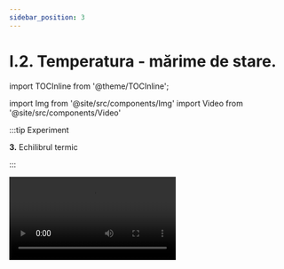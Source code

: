 ```yaml
---
sidebar_position: 3
---
```


# I.2. Temperatura - mărime de stare.



import TOCInline from '@theme/TOCInline';

<TOCInline toc={toc} />



import Img from '@site/src/components/Img'
import Video from '@site/src/components/Video'




:::tip Experiment

**3.** Echilibrul termic

:::

<Video src="https://www.youtube.com/embed/E_QLjjfuOzE" />


**Materiale necesare:** vas metalic, sursă de încălzire, un borcan de 800g (mare), o sticluţă sau un borcănel care să încapă în borcanul mare, două termometre (pot fi și de cameră), cronometru.


:::warning Atenție
Acest experiment se efectuează numai în prezența unui adult!

Când lucrezi cu surse de foc ai grijă să ai părul strâns și să nu porți haine cu mâneci largi! Atenție când lucrezi cu apă caldă să nu te arzi!

:::


**Descrierea experimentului:** 
- Pune apă rece de la robinet în borcanul mai mic şi măsoară-i temperatura inițială: t<sub>1</sub> = .......... °C,    
- Încălzeşte separat apă, apoi pune-o în borcanul mai mare și măsoară-i temperatura: t<sub>2</sub> = …… °C
- Pune borcanul mic cu apa rece în borcanul mai mare cu apa caldă și în fiecare pune câte un termometru. Pornește cronometrul.
- Urmăreşte indicaţiile termometrului până când acesta rămâne la aceeaşi temperatură, pe care o notezi cu t<sub>e</sub> = ......... °C. Trece temperaturile celor două ape în următorul tabel:

<Img className="img-responsive4" src="fizica/clasa8/capitolul1/1_2_Poza1_Experiment3_Tabel_vers3.jpg" width="1000" height="104" />

- Realizează graficul dependenței temperaturilor apei reci, respectiv calde în funcție de timp.

<Img className="img-responsive4" src="fizica/clasa8/capitolul1/1_2_Poza2_Experiment3_Grafic_vers4.jpg" width="1000" height="836" />




:::note Observaţie

Apa rece își mărește temperatura, iar apa caldă își micșorează temperatura, până ajung la aceeași temperatură.

:::


Două corpuri cu temperaturi diferite, puse în contact termic, după un anumit timp, ajung să aibă aceeași temperatură (numită **temperatură de echilibru = T<sub>e</sub>**), adică să fie în **echilibru termic**.


:::important

**Temperatura** este o _mărime fizică de stare măsurată cu termometru_. 

Fiecărei stări termice de echilibru i se asociază o anumită temperatură.


:::


În 1848, fizicianul britanic **William Thomson (lord Kelvin)** a propus o scară de temperatură care să nu depindă de nicio substanță, numită **scară absolută**, care a fost aleasă ca **unitate de măsură în Sistemul Internațional**. Scara Kelvin nu are temperaturi negative.



<Img className="img-responsive4" src="fizica/clasa8/capitolul1/1_2_Poza2bis_UnitateadeMasuraATempertauriiInKelvin_vers2.jpg" width="1000" height="54" />




_La temperatura de zero absolut (0 Kelvin= - 273 °C), mișcarea termică încetează._ 


În 1742 fizicianul suedez **Anders Celsius** a propus o scară de temperatură pentru termometrul cu mercur, numită **scara Celsius** care are două repere:
- Temperatura de topire a gheții de 0 °C, la presiune normală.
- Temperatura de fierbere a apei de 100 °C, la presiune normală.




<Video src="https://www.youtube.com/embed/Ng2i9Plmi-8" />

<br></br>
<br></br>




Relația dintre scara Kelvin și scara Celsius:

<Img className="img-responsive4" src="fizica/clasa8/capitolul1/1_2_Poza3_Experiment3_FormulaKelvin_Celsius.jpg" width="1000" height="67" />



:::note Observaţie

Folosim simbolul **_T_** pentru temperatura exprimată în Kelvin și pentru temperatura în grade Celsius folosim simbolul **_t_**.

:::



Scara Fahrenheit a fost propusă în 1724 de către fizicianul **Daniel Gabriel Fahrenheit**. Fahrenheit este o scară de temperatură utilizată în cadrul sistemului anglo-saxon de unități de măsură. Gradul Fahrenheit, notat cu °F, este unitatea de măsură a temperaturii (t<sub>F</sub>). 

Relația de transformare între scara Celsius t(°C) și Fahrenheit t<sub>F</sub>(°F):


<Img className="img-responsive4" src="fizica/clasa8/capitolul1/1_2_Poza4_Experiment3_FormulaGradeFahrenheit.jpg" width="1000" height="98" />


:::caution Problemă rezolvată

**1.** Transformă o temperatură de 40 °C în Kelvin și grade Fahrenheit.


#### Rezolvare:

<Img className="img-responsive4" src="fizica/clasa8/capitolul1/1_2_Poza5_ProblemaModel1.jpg" width="1000" height="200" />

:::





<br></br>
<br></br>
